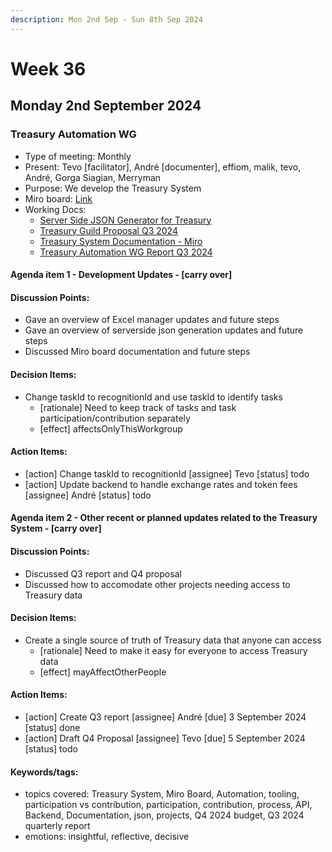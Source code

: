 ```yaml
---
description: Mon 2nd Sep - Sun 8th Sep 2024
---
```


# Week 36

## Monday 2nd September 2024

### Treasury Automation WG

- Type of meeting: Monthly
- Present: Tevo [facilitator], André [documenter], effiom, malik, tevo, André, Gorga Siagian, Merryman
- Purpose: We develop the Treasury System
- Miro board: [Link]( https://miro.com/app/board/uXjVKympo8o=/?moveToWidget=3458764594643031247&cot=10)
- Working Docs:
  - [Server Side JSON Generator for Treasury](https://docs.google.com/document/d/18vPr6WIDKLNyFX1bGhIfvJjmU9mHe3C3Y1KtOjRFF9c/edit#heading=h.42iqwp85tmmb)
  - [Treasury Guild Proposal Q3 2024](https://docs.google.com/document/d/16EmdnI9KXEF0iTfzdtSamRupuM3PITxlcfxqo4JT1o0/edit#heading=h.9t5jkakh8028)
  - [Treasury System Documentation - Miro](https://miro.com/app/board/uXjVOiDYnHs=/)
  - [Treasury Automation WG Report Q3 2024](https://docs.google.com/document/d/1Ln_vSgnv-Kc1MXQdT1Oii2g1HwJvVUYVtCZTp-ddzdo/edit)

#### Agenda item 1 - Development Updates - [carry over]

#### Discussion Points:
- Gave an overview of Excel manager updates and future steps
- Gave an overview of serverside json generation updates and future steps
- Discussed Miro board documentation and future steps

#### Decision Items:
- Change taskId to recognitionId and use taskId to identify tasks
  - [rationale] Need to keep track of tasks and task participation/contribution separately
  - [effect] affectsOnlyThisWorkgroup

#### Action Items:
- [action] Change taskId to recognitionId [assignee] Tevo [status] todo
- [action] Update backend to handle exchange rates and token fees [assignee] André [status] todo

#### Agenda item 2 - Other recent or planned updates related to the Treasury System - [carry over]

#### Discussion Points:
- Discussed Q3 report and Q4 proposal
- Discussed how to accomodate other projects needing access to Treasury data

#### Decision Items:
- Create a single source of truth of Treasury data that anyone can access
  - [rationale] Need to make it easy for everyone to access Treasury data
  - [effect] mayAffectOtherPeople

#### Action Items:
- [action] Create Q3 report [assignee] André [due] 3 September 2024 [status] done
- [action] Draft Q4 Proposal [assignee] Tevo [due] 5 September 2024 [status] todo

#### Keywords/tags:
- topics covered: Treasury System, Miro Board, Automation, tooling, participation vs contribution, participation, contribution, process, API, Backend, Documentation, json, projects, Q4 2024 budget, Q3 2024 quarterly report
- emotions: insightful, reflective, decisive